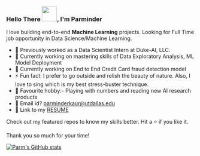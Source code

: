 ### Hello There <img src="https://user-images.githubusercontent.com/65789810/150912087-622986a4-00c2-466d-9803-a52db7fad11f.gif" data-canonical-src="https://user-images.githubusercontent.com/65789810/150912087-622986a4-00c2-466d-9803-a52db7fad11f.gif" width="40" height="40" />, I'm Parminder 


I love building end-to-end **Machine Learning** projects. Looking for Full Time job opportunity in Data Science/Machine Learning.

- 💼 Previously worked as a Data Scientist Intern at Duke-AI, LLC.
- 🔭 Currently working on mastering skills of Data Exploratory Analysis, ML Model Deployment
- 🔭 Currently working on End to End Credit Card fraud detection model
- ⚡ Fun fact: I prefer to go outside and relish the beauty of nature. Also, I love to sing which is my best stress-buster technique.
- 🤔 Favourite hobby:- Playing with numbers and reading new AI research products
- 📧 Email id? parminderkaur@utdallas.edu
- 📄 Link to my <a href="https://drive.google.com/file/d/13_TPyHNOY9UhguSGJaHAPsxZ9hs_WUUt/view?usp=sharing" target="_blank">RESUME</a>

Check out my featured repos to know my skills better. Hit a ⭐ if you like it.

Thank you so much for your time!

[![Parm's GitHub stats](https://github-readme-stats.vercel.app/api?username=parmkaur)](https://github.com/parmkaur/github-readme-stats)
